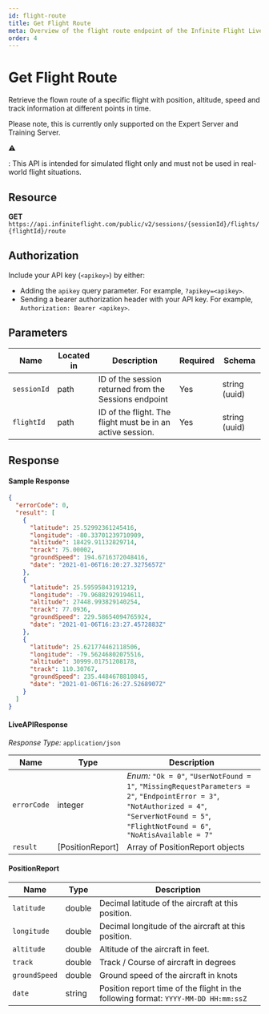 ```yaml
---
id: flight-route
title: Get Flight Route
meta: Overview of the flight route endpoint of the Infinite Flight Live API
order: 4
---
```


# Get Flight Route

Retrieve the flown route of a specific flight with position, altitude, speed and track information at different points in time.

Please note, this is currently only supported on the Expert Server and Training Server.

⚠️

: This API is intended for simulated flight only and must not be used in real-world flight situations.

## Resource

**GET** `https://api.infiniteflight.com/public/v2/sessions/{sessionId}/flights/{flightId}/route`

## Authorization

Include your API key (`<apikey>`) by either:

- Adding the `apikey` query parameter. For example, `?apikey=<apikey>`.
- Sending a bearer authorization header with your API key. For example, `Authorization: Bearer <apikey>`.

## Parameters

| Name       | Located in | Description                                                | Required | Schema        |
| ---------- | ---------- | ---------------------------------------------------------- | -------- | ------------- |
| `sessionId` | path       | ID of the session returned from the Sessions endpoint | Yes      | string (uuid) |
| `flightId` | path       | ID of the flight. The flight must be in an active session. | Yes      | string (uuid) |

## Response

#### Sample Response

```json
{
  "errorCode": 0,
  "result": [
    {
      "latitude": 25.52992361245416,
      "longitude": -80.33701239710909,
      "altitude": 18429.91132829714,
      "track": 75.00002,
      "groundSpeed": 194.6716372048416,
      "date": "2021-01-06T16:20:27.3275657Z"
    },
    {
      "latitude": 25.59595843191219,
      "longitude": -79.96882929194611,
      "altitude": 27448.993829140254,
      "track": 77.0936,
      "groundSpeed": 229.58654094765924,
      "date": "2021-01-06T16:23:27.4572883Z"
    },
    {
      "latitude": 25.621774462118506,
      "longitude": -79.56246802075516,
      "altitude": 30999.01751208178,
      "track": 110.30767,
      "groundSpeed": 235.4484678810845,
      "date": "2021-01-06T16:26:27.5268907Z"
    }
  ]
}
```

#### LiveAPIResponse

*Response Type:* `application/json`

| Name        | Type             | Description                                                  |
| ----------- | ---------------- | ------------------------------------------------------------ |
| `errorCode` | integer          | _Enum:_ `"Ok = 0"`, `"UserNotFound = 1"`, `"MissingRequestParameters = 2"`, `"EndpointError = 3"`, `"NotAuthorized = 4"`, `"ServerNotFound = 5"`, `"FlightNotFound = 6"`, `"NoAtisAvailable = 7"` |
| `result`    | [PositionReport] | Array of PositionReport objects                              |

#### PositionReport

| Name          | Type   | Description                                                  |
| ------------- | ------ | ------------------------------------------------------------ |
| `latitude`    | double | Decimal latitude of the aircraft at this position.           |
| `longitude`   | double | Decimal longitude of the aircraft at this position.          |
| `altitude`    | double | Altitude of the aircraft in feet.                            |
| `track`       | double | Track / Course of aircraft in degrees                        |
| `groundSpeed` | double | Ground speed of the aircraft in knots                        |
| `date`        | string | Position report time of the flight in the following format: `YYYY-MM-DD HH:mm:ssZ` |